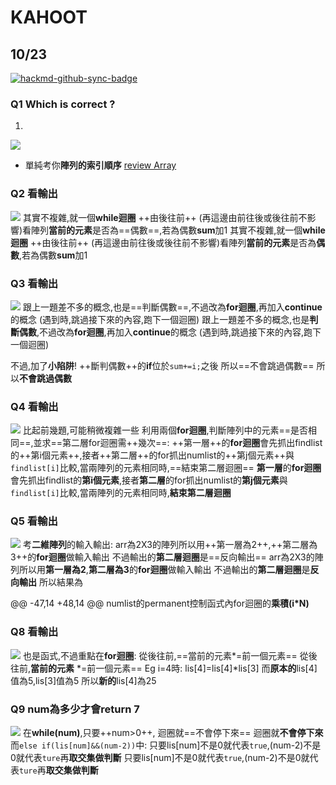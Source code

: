 # KAHOOT
## 10/23
[![hackmd-github-sync-badge](https://hackmd.io/T5-qbHHqTg6voLLAyZODcA/badge)](https://hackmd.io/T5-qbHHqTg6voLLAyZODcA)
### Q1 Which is correct ?
1.
![](https://i.imgur.com/P9aHIuw.jpg)
* 單純考你**陣列的索引順序**
 [review Array](https://hackmd.io/PbClBLHOROiMKHCZLhsyvg)
### Q2 看輸出
![](https://i.imgur.com/rwBXQQT.jpg)
其實不複雜,就一個**while迴圈** ++由後往前++ (再這邊由前往後或後往前不影響)看陣列**當前的元素**是否為==偶數==,若為偶數**sum**加1
其實不複雜,就一個**while迴圈** ++由後往前++ (再這邊由前往後或後往前不影響)看陣列**當前的元素**是否為**偶數**,若為偶數**sum**加1

### Q3 看輸出
![](https://i.imgur.com/k8DezJ5.jpg)
跟上一題差不多的概念,也是==判斷偶數==,不過改為**for迴圈**,再加入**continue**的概念 (遇到時,跳過接下來的內容,跑下一個迴圈)
跟上一題差不多的概念,也是**判斷偶數**,不過改為**for迴圈**,再加入**continue**的概念 (遇到時,跳過接下來的內容,跑下一個迴圈)

不過,加了**小陷阱**!
++斷判偶數++的**if**位於`sum+=i;`之後
所以==不會跳過偶數==
所以**不會跳過偶數**

### Q4 看輸出
![](https://i.imgur.com/37bvbcY.jpg)
比起前幾題,可能稍微複雜一些
利用兩個**for迴圈**,判斷陣列中的元素==是否相同==,並求==第二層for迴圈需++幾次==:
++第一層++的**for迴圈**會先抓出findlist的++第i個元素++,接者++第二層++的for抓出numlist的++第j個元素++與`findlist[i]`比較,當兩陣列的元素相同時,==結束第二層迴圈==
**第一層**的**for迴圈**會先抓出findlist的**第i個元素**,接者**第二層**的for抓出numlist的**第j個元素**與`findlist[i]`比較,當兩陣列的元素相同時,**結束第二層迴圈**

### Q5 看輸出
![](https://i.imgur.com/8ugLvpz.jpg)
考**二維陣列**的輸入輸出:
arr為2X3的陣列所以用++第一層為2++,++第二層為3++的**for迴圈**做輸入輸出
不過輸出的**第二層迴圈**是==反向輸出==
arr為2X3的陣列所以用**第一層為2**,**第二層為3**的**for迴圈**做輸入輸出
不過輸出的**第二層迴圈**是**反向輸出**
所以結果為


@@ -47,14 +48,14 @@ numlist的permanent控制函式內for迴圈的**乘積(i*N)**
### Q8 看輸出
![](https://i.imgur.com/IxZ1l1g.jpg)
也是函式,不過重點在**for迴圈**:
從後往前,==當前的元素*=前一個元素==
從後往前,**當前的元素** *=前一個元素==
Eg i=4時:
lis[4]=lis[4]*lis[3]
而**原本的**lis[4]值為5,lis[3]值為5
所以**新的**lis[4]為25
### Q9 num為多少才會return 7
![](https://i.imgur.com/6kaToCW.jpg)
在**while(num)**,只要++num>0++,
迴圈就==不會停下來==
迴圈就**不會停下來**
而`else if(lis[num]&&(num-2))`中:
只要lis[num]不是0就代表`true`,(num-2)不是0就代表`ture`再**取交集做判斷**
只要lis[num]不是0就代表`true`,(num-2)不是0就代表`ture`再**取交集做判斷**
